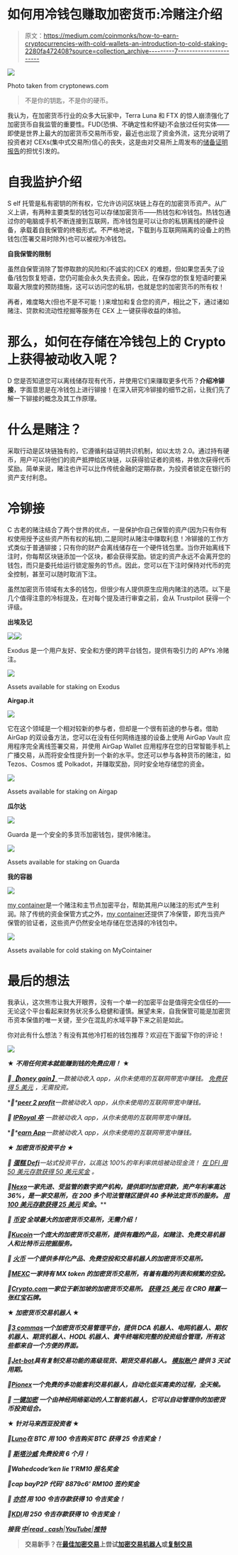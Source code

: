 # 如何用冷钱包赚取加密货币:冷赌注介绍

> 原文：<https://medium.com/coinmonks/how-to-earn-cryptocurrencies-with-cold-wallets-an-introduction-to-cold-staking-2280fa472408?source=collection_archive---------7----------------------->

![](img/7dd96b57e9a3ab04006337ef9839ef0a.png)

Photo taken from cryptonews.com

> 不是你的钥匙，不是你的硬币。

我认为，在加密货币行业的众多大玩家中，Terra Luna 和 FTX 的惊人崩溃强化了加密货币自我监管的重要性。FUD(恐惧、不确定性和怀疑)不会放过任何实体——即使是世界上最大的加密货币交易所币安，最近也出现了资金外流，这充分说明了投资者对 CEXs(集中式交易所)信心的丧失，这是由对交易所上周发布的[储备证明报告](https://www.wsj.com/articles/binance-is-trying-to-calm-investors-but-its-finances-remain-a-mystery-11670679351)的担忧引发的。

# 自我监护介绍

S elf 托管是私有密钥的所有权，它允许访问区块链上存在的加密货币资产。从广义上讲，有两种主要类型的钱包可以存储加密货币——热钱包和冷钱包。热钱包通过你的电脑或手机不断连接到互联网，而冷钱包是可以让你的私钥离线的硬件设备，承载着自我保管的终极形式。不严格地说，下载到与互联网隔离的设备上的热钱包(签署交易时除外)也可以被视为冷钱包。

**自我保管的限制**

虽然自保管消除了暂停取款的风险和(不诚实的)CEX 的难题，但如果您丢失了设备/钱包恢复短语，您仍可能会永久失去资金。因此，在保存您的恢复短语时要采取最大限度的预防措施，这可以访问您的私钥，也就是您的加密货币的所有权！

再者，难度略大(但也不是不可能！)来增加和复合您的资产，相比之下，通过诸如赌注、贷款和流动性挖掘等服务在 CEX 上一键获得收益的体验。

# 那么，如何在存储在冷钱包上的 Crypto 上获得被动收入呢？

D 您是否知道您可以离线储存现有代币，并使用它们来赚取更多代币？**介绍冷铆接**，字面意思是在冷钱包上进行铆接！在深入研究冷铆接的细节之前，让我们先了解一下铆接的概念及其工作原理。

# **什么是赌注？**

采取行动是区块链独有的，它遵循利益证明共识机制，如以太坊 2.0。通过持有硬币，用户可以将他们的资产抵押给区块链，以获得验证者的资格，并依次获得代币奖励。简单来说，赌注也许可以比作传统金融的定期存款，为投资者锁定在银行的资产支付利息。

# 冷铆接

C 古老的赌注结合了两个世界的优点，一是保护你自己保管的资产(因为只有你有权使用授予这些资产所有权的私钥),二是同时从赌注中赚取利息！冷铆接的工作方式类似于普通铆接；只有你的财产会离线储存在一个硬件钱包里。当你开始离线下注时，你每帮区块链添加一个区块，都会获得奖励。锁定的资产永远不会离开您的钱包，而只是委托给运行锁定服务的节点。因此，您可以在下注时保持对代币的完全控制，甚至可以随时取消下注。

虽然加密货币领域有太多的钱包，但很少有人提供原生应用内赌注的选项。以下是几个值得注意的冷标提及，在对每个提及进行审查之前，会从 Trustpilot 获得一个评级。

**出埃及记**

![](img/e48048451901bd8817860dbf3d861726.png)![](img/d0fa6d7603dce226541faaa82a065e64.png)

Exodus 是一个用户友好、安全和方便的跨平台钱包，提供有吸引力的 APYs 冷赌注。

![](img/ba2311a2007e1f6b9aa2247a18b0b102.png)

Assets available for staking on Exodus

**Airgap.it**

![](img/32a80ce26ec83e28383bfe8fa12f3863.png)

它在这个领域是一个相对较新的参与者，但却是一个很有前途的参与者。借助 AirGap 的双设备方法，您可以在没有任何网络连接的设备上使用 AirGap Vault 应用程序完全离线签署交易，并使用 AirGap Wallet 应用程序在您的日常智能手机上广播交易，从而将安全性提升到一个新的水平。您还可以参与各种货币的赌注，如 Tezos、Cosmos 或 Polkadot，并赚取奖励，同时安全地存储您的资金。

![](img/5163b8b4f6365c84c42752d65886199a.png)

Assets available for staking on Airgap

**瓜尔达**

![](img/c2bc432d5fa8b71db3dd410a31a7cd71.png)

Guarda 是一个安全的多货币加密钱包，提供冷赌注。

![](img/ddad1709c888094f1ac11a37db0119d3.png)

Assets available for staking on Guarda

**我的容器**

![](img/633ecffb45823e5d1c7bda6db314a068.png)

[my container](https://mycointainer.com/?partner=aYpdDed2GeU0xB6wPgB7)是一个赌注和主节点加密平台，帮助其用户以赌注的形式产生利润。除了传统的资金保管方式之外，[my container](https://mycointainer.com/?partner=aYpdDed2GeU0xB6wPgB7)还提供了冷保管，即充当资产保管的验证者，这些资产仍然安全地存储在您选择的冷钱包中。

![](img/f91ccdfd84ef2957f59af6b78a86ea59.png)

Assets available for cold staking on MyCointainer

# 最后的想法

我承认，这次熊市让我大开眼界，没有一个单一的加密平台是值得完全信任的——无论这个平台看起来财务状况多么稳健和谨慎。展望未来，自我保管可能是加密货币资本保值的唯一关键，至少在混乱的水域平静下来之前是如此。

你对此有什么想法？有没有其他冷打桩的钱包推荐？欢迎在下面留下你的评论！

![](img/910c69081ac1a74a363fde7ecccc6863.png)

★ ***不用任何资本就能赚到钱的免费应用！*** ★

*🎁*[***【honey gain】***](https://r.honeygain.me/CYBER577DD)**一款被动收入 app，从你未使用的互联网带宽中赚钱。* [*免费获得 5 美元*](https://r.honeygain.me/CYBER577DD) *，无需投资。**

**🎁*[**peer 2 profit**](https://p2pr.me/164388119761fba2ed0531f)*一款被动收入 app，从你未使用的互联网带宽中赚钱。**

**🎁* [**IPRoyal 卒**](https://iproyal.com/pawns?r=532906) *一款被动收入 app，从你未使用的互联网带宽中赚钱。**

**🎁*[**earn App**](https://earnapp.com/i/mlztuxu)*一款被动收入 app，从你未使用的互联网带宽中赚钱。**

*★ ***加密货币投资平台*** ★*

**🎁* [***蛋糕 Defi***](https://cakedefi.com/?ref=677920)**一站式投资平台，以高达 100%的年利率烘焙被动现金流！* [*在 DFI 用 50 美元存款获得 50 美元奖金*](https://cakedefi.com/?ref=677920) *。***

***🎁*[***Nexo***](https://nexo.io/ref/hce5cfdt5o?src=web-link)**一家先进、受监管的数字资产机构，提供即时加密贷款，资产年利率高达 36%，是一家交易所，在 200 多个司法管辖区提供 40 多种法定货币的服务。* [*用 100 美元存款获得 25 美元*](https://nexo.io/ref/hce5cfdt5o?src=web-link) 奖金*。****

***🎁* [***币安***](https://www.binance.info/en/activity/referral-entry/CPA?fromActivityPage=true&ref=CPA_00BFAOLI96) *全球最大的加密货币交易所，无需介绍！***

***🎁*[***Kucoin***](https://www.kucoin.com/r/af/rJH29LZ)*一个庞大的加密货币交易所，提供有趣的产品，如赌注、免费交易机器人和比特币云挖掘服务。***

***🎁* [***火币***](https://www.huobi.com/en-us/topic/double-invite/register/?invite_code=5t5jb) *一个提供多样化产品、免费空投和交易机器人的加密货币交易所。***

***🎁*[***MEXC***](https://www.mexc.com/en-US/register?inviteCode=mexc-1NAJC)*一家持有 MX token 的加密货币交易所，有着有趣的列表和频繁的空投。***

***🎁*[***Crypto.com***](https://crypto.com/app/fcbsjmf5pb)*一家位于新加坡的加密货币交易所。* [*获得 25 美元*](https://crypto.com/app/fcbsjmf5pb) *在 CRO 赌赢一张红宝石牌。***

**★ ***加密货币交易机器人*** ★**

***🎁*[***3 commas***](https://3commas.io/?c=cybery)*一个加密货币交易管理平台，提供 DCA 机器人、电网机器人、期权机器人、期货机器人、HODL 机器人、黄牛终端和完整的投资组合管理，所有这些都来自一个方便的界面。***

***🎁*[***Jet-bot***](https://jet-bot.com/?fpr=l1be4)*具有复制交易功能的高级现货、期货交易机器人。* [*模拟账户*](https://jet-bot.com/?fpr=l1be4) *提供 3 天试用期。***

***🎁*[***Pionex***](https://www.pionex.com/en-US/sign/ref/mWhH4v29)*一个免费的多功能套利交易机器人，自动化低买高卖的过程，全天候。***

***🎁* [***一键加密***](https://app.onebutton.capital/sign-up?ref=X%2Bak1CB1aLL2Cg1g&s=MjAtMA%3D%3D) *一个由神经网络驱动的人工智能机器人，它可以自动管理你的加密货币投资组合。***

**★ ***针对马来西亚投资者*** ★**

***🎁*[***Luno***](https://www.luno.com/invite/EDXG2X)*在 BTC 用 100 令吉购买 BTC 获得 25 令吉奖金！***

***🎁* [***斯塔沙威***](https://www.stashaway.my/referrals/kenleel9jx) *免费投资 6 个月！***

***🎁****Wahed****code‘ken lie 1’RM10 报名奖金***

***🎁****cap bay****P2P 代码' 8879c6' RM100 签约奖金***

***🎁* [***亦然***](https://download.versa.com.my/1bAf/referral?deep_link_value=QF218MMB) *用 100 令吉存款获得 10 令吉奖金！***

***🎁*[***KDI***](https://app.digitalinvesting.com.my/registration/signup?referral_code=103433)*用 250 令吉存款获得 10 令吉奖金！***

*****接我*** [***中***](https://cybery.medium.com/)***|***[***read . cash***](https://read.cash/r/TraderFX)***|***[***YouTube***](https://www.youtube.com/c/SmartInvestingChannel)***|***[***推特***](https://twitter.com/cybertraderfx)**

> **交易新手？在[最佳加密交易](/coinmonks/crypto-exchange-dd2f9d6f3769)上尝试[加密交易机器人](/coinmonks/crypto-trading-bot-c2ffce8acb2a)或[复制交易](/coinmonks/top-10-crypto-copy-trading-platforms-for-beginners-d0c37c7d698c)**